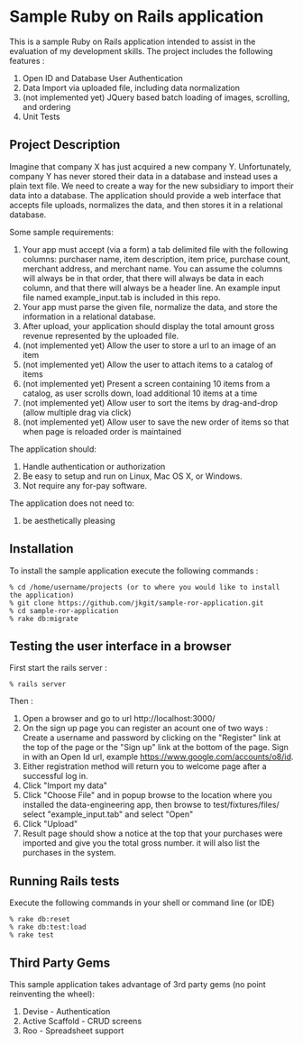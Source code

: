 # Sample Ruby on Rails application
This is a sample Ruby on Rails application intended to assist in the evaluation of my development skills.  The project includes the following features :

1. Open ID and Database User Authentication
1. Data Import via uploaded file, including data normalization
1. (not implemented yet) JQuery based batch loading of images, scrolling, and ordering
1. Unit Tests 

## Project Description
Imagine that company X has just acquired a new company Y.  Unfortunately, company Y has never stored their data in a database and instead uses a plain text file.  We need to create a way for the new subsidiary to import their data into a database.  The application should provide a web interface that accepts file uploads, normalizes the data, and then stores it in a relational database.

Some sample requirements:

1. Your app must accept (via a form) a tab delimited file with the following columns: purchaser name, item description, item price, purchase count, merchant address, and merchant name.  You can assume the columns will always be in that order, that there will always be data in each column, and that there will always be a header line.  An example input file named example_input.tab is included in this repo.
1. Your app must parse the given file, normalize the data, and store the information in a relational database.
1. After upload, your application should display the total amount gross revenue represented by the uploaded file.
1. (not implemented yet) Allow the user to store a url to an image of an item
1. (not implemented yet) Allow the user to attach items to a catalog of items
1. (not implemented yet) Present a screen containing 10 items from a catalog, as user scrolls down, load additional 10 items at a time
1. (not implemented yet) Allow user to sort the items by drag-and-drop (allow multiple drag via click)
1. (not implemented yet) Allow user to save the new order of items so that when page is reloaded order is maintained

The application should:

1. Handle authentication or authorization
1. Be easy to setup and run on Linux, Mac OS X, or Windows.
1. Not require any for-pay software.

The application does not need to:

1. be aesthetically pleasing


## Installation

To install the sample application execute the following commands :

    % cd /home/username/projects (or to where you would like to install the application)
    % git clone https://github.com/jkgit/sample-ror-application.git
    % cd sample-ror-application
    % rake db:migrate

## Testing the user interface in a browser

First start the rails server :

    % rails server

Then :

1. Open a browser and go to url http://localhost:3000/
1. On the sign up page you can register an acount one of two ways :
	Create a username and password by clicking on the "Register" link at the top of the page or the "Sign up" link at the bottom of the page.
	Sign in with an Open Id url, example https://www.google.com/accounts/o8/id.
1. Either registration method will return you to welcome page after a successful log in.
1. Click "Import my data"
1. Click "Choose File" and in popup browse to the location where you installed the data-engineering app, then browse to test/fixtures/files/ select "example_input.tab" and select "Open"
1. Click "Upload"
1. Result page should show a notice at the top that your purchases were imported and give you the total gross number.  it will also list the purchases in the system.

## Running Rails tests

Execute the following commands in your shell or command line (or IDE)

    % rake db:reset
    % rake db:test:load
    % rake test

## Third Party Gems

This sample application takes advantage of 3rd party gems (no point reinventing the wheel):

1. Devise - Authentication
1. Active Scaffold - CRUD screens
1. Roo - Spreadsheet support